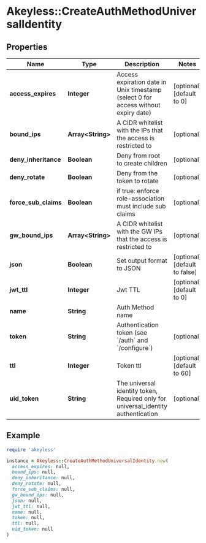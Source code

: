 # Akeyless::CreateAuthMethodUniversalIdentity

## Properties

| Name | Type | Description | Notes |
| ---- | ---- | ----------- | ----- |
| **access_expires** | **Integer** | Access expiration date in Unix timestamp (select 0 for access without expiry date) | [optional][default to 0] |
| **bound_ips** | **Array&lt;String&gt;** | A CIDR whitelist with the IPs that the access is restricted to | [optional] |
| **deny_inheritance** | **Boolean** | Deny from root to create children | [optional] |
| **deny_rotate** | **Boolean** | Deny from the token to rotate | [optional] |
| **force_sub_claims** | **Boolean** | if true: enforce role-association must include sub claims | [optional] |
| **gw_bound_ips** | **Array&lt;String&gt;** | A CIDR whitelist with the GW IPs that the access is restricted to | [optional] |
| **json** | **Boolean** | Set output format to JSON | [optional][default to false] |
| **jwt_ttl** | **Integer** | Jwt TTL | [optional][default to 0] |
| **name** | **String** | Auth Method name |  |
| **token** | **String** | Authentication token (see &#x60;/auth&#x60; and &#x60;/configure&#x60;) | [optional] |
| **ttl** | **Integer** | Token ttl | [optional][default to 60] |
| **uid_token** | **String** | The universal identity token, Required only for universal_identity authentication | [optional] |

## Example

```ruby
require 'akeyless'

instance = Akeyless::CreateAuthMethodUniversalIdentity.new(
  access_expires: null,
  bound_ips: null,
  deny_inheritance: null,
  deny_rotate: null,
  force_sub_claims: null,
  gw_bound_ips: null,
  json: null,
  jwt_ttl: null,
  name: null,
  token: null,
  ttl: null,
  uid_token: null
)
```

